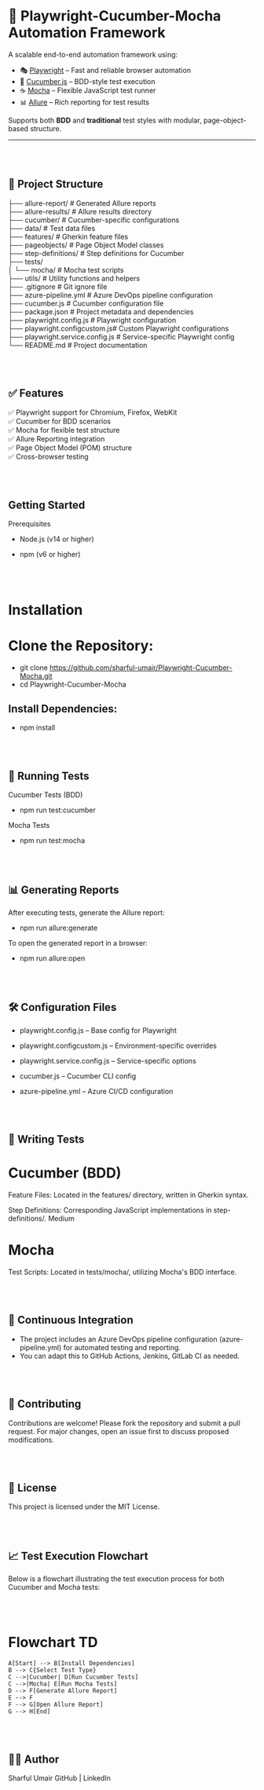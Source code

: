 
# 🚀 Playwright-Cucumber-Mocha Automation Framework

A scalable end-to-end automation framework using:

- 🎭 [Playwright](https://playwright.dev/) – Fast and reliable browser automation
- 🥒 [Cucumber.js](https://github.com/cucumber/cucumber-js) – BDD-style test execution
- ☕ [Mocha](https://mochajs.org/) – Flexible JavaScript test runner
- 📊 [Allure](https://docs.qameta.io/allure/) – Rich reporting for test results

Supports both **BDD** and **traditional** test styles with modular, page-object-based structure.

---
<br>
<br>

## 📁 Project Structure

├── allure-report/            # Generated Allure reports<br>
├── allure-results/           # Allure results directory<br>
├── cucumber/                 # Cucumber-specific configurations<br>
├── data/                     # Test data files<br>
├── features/                 # Gherkin feature files<br>
├── pageobjects/              # Page Object Model classes<br>
├── step-definitions/         # Step definitions for Cucumber<br>
├── tests/<br>
│   └── mocha/                # Mocha test scripts<br>
├── utils/                    # Utility functions and helpers<br>
├── .gitignore                # Git ignore file<br>
├── azure-pipeline.yml        # Azure DevOps pipeline configuration<br>
├── cucumber.js               # Cucumber configuration file<br>
├── package.json              # Project metadata and dependencies<br>
├── playwright.config.js      # Playwright configuration<br>
├── playwright.configcustom.js# Custom Playwright configurations<br>
├── playwright.service.config.js # Service-specific Playwright config<br>
└── README.md                 # Project documentation<br>


<br>
<br>

## ✅ Features
✅ Playwright support for Chromium, Firefox, WebKit<br>
✅ Cucumber for BDD scenarios<br>
✅ Mocha for flexible test structure<br>
✅ Allure Reporting integration<br>
✅ Page Object Model (POM) structure<br>
✅ Cross-browser testing<br>


<br>
<br>

## Getting Started

Prerequisites
- Node.js (v14 or higher)

- npm (v6 or higher)

<br>
<br>

# Installation

# Clone the Repository:

- git clone https://github.com/sharful-umair/Playwright-Cucumber-Mocha.git
- cd Playwright-Cucumber-Mocha

## Install Dependencies:

- npm install

<br>
<br>

## 🧪 Running Tests
Cucumber Tests (BDD)

- npm run test:cucumber

Mocha Tests

- npm run test:mocha

<br>
<br>

## 📊 Generating Reports
After executing tests, generate the Allure report:

- npm run allure:generate

To open the generated report in a browser:

- npm run allure:open

<br>
<br>

## 🛠️ Configuration Files

- playwright.config.js – Base config for Playwright

- playwright.configcustom.js – Environment-specific overrides

- playwright.service.config.js – Service-specific options

- cucumber.js – Cucumber CLI config

- azure-pipeline.yml – Azure CI/CD configuration

<br>
<br>

## 📄 Writing Tests

# Cucumber (BDD)
Feature Files: Located in the features/ directory, written in Gherkin syntax.

Step Definitions: Corresponding JavaScript implementations in step-definitions/.
Medium

# Mocha
Test Scripts: Located in tests/mocha/, utilizing Mocha's BDD interface.

<br>
<br>

## 🔄 Continuous Integration
- The project includes an Azure DevOps pipeline configuration (azure-pipeline.yml) for automated testing and reporting.
- You can adapt this to GitHub Actions, Jenkins, GitLab CI as needed.

<br>
<br>

## 🤝 Contributing
Contributions are welcome! Please fork the repository and submit a pull request. For major changes, open an issue first to discuss proposed modifications.

<br>
<br>

## 📄 License
This project is licensed under the MIT License.

<br>
<br>

## 📈 Test Execution Flowchart
Below is a flowchart illustrating the test execution process for both Cucumber and Mocha tests:

<br>
<br>

# Flowchart TD
    A[Start] --> B[Install Dependencies]
    B --> C{Select Test Type}
    C -->|Cucumber| D[Run Cucumber Tests]
    C -->|Mocha| E[Run Mocha Tests]
    D --> F[Generate Allure Report]
    E --> F
    F --> G[Open Allure Report]
    G --> H[End]

<br>
<br>

## 👨‍💻 Author
Sharful Umair
GitHub | LinkedIn
